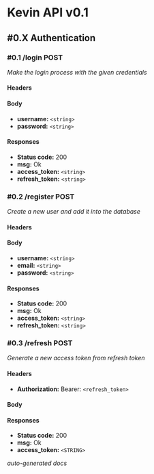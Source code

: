 # Kevin API v0.1

## #0.X Authentication

### #0.1 /login POST

_Make the login process with the given credentials_

#### Headers


#### Body

- **username:** `<string>`
- **password:** `<string>`


#### Responses

- **Status code:** 200
- **msg:** Ok
- **access_token:** `<string>`
- **refresh_token:** `<string>`

### #0.2 /register POST

_Create a new user and add it into the database_

#### Headers


#### Body

- **username:** `<string>`
- **email:** `<string>`
- **password:** `<string>`


#### Responses

- **Status code:** 200
- **msg:** Ok
- **access_token:** `<string>`
- **refresh_token:** `<string>`

### #0.3 /refresh POST

_Generate a new access token from refresh token_

#### Headers

- **Authorization:** Bearer: `<refresh_token>`

#### Body



#### Responses

- **Status code:** 200
- **msg:** Ok
- **access_token:** `<STRING>`

_auto-generated docs_
